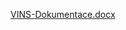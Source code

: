 [VINS-Dokumentace.docx](https://github.com/moonleter/CNN-cats-vs-dogs/files/13696716/VINS-Dokumentace.docx)
